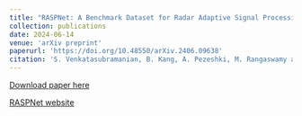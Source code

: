 ```yaml
---
title: "RASPNet: A Benchmark Dataset for Radar Adaptive Signal Processing Applications"
collection: publications
date: 2024-06-14
venue: 'arXiv preprint'
paperurl: 'https://doi.org/10.48550/arXiv.2406.09638'
citation: 'S. Venkatasubramanian, B. Kang, A. Pezeshki, M. Rangaswamy and V. Tarokh, &quot;RASPNet: A Benchmark Dataset for Radar Adaptive Signal Processing Applications,&quot; <i>arXiv preprint</i>, 2024, doi: 10.48550/arXiv.2406.09638.'
---
```


[Download paper here](https://arxiv.org/abs/2406.09638)

[RASPNet website](https://shyamven.github.io/RASPNet/)
